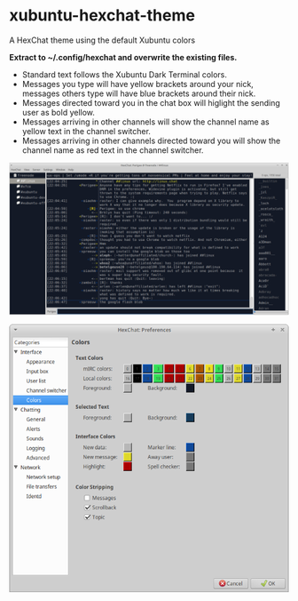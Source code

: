 # xubuntu-hexchat-theme
A HexChat theme using the default Xubuntu colors

**Extract to ~/.config/hexchat and overwrite the existing files.**

* Standard text follows the Xubuntu Dark Terminal colors.
* Messages you type will have yellow brackets around your nick, messages others type will have blue brackets around their nick.
* Messages directed toward you in the chat box will higlight the sending user as bold yellow.
* Messages arriving in other channels will show the channel name as yellow text in the channel switcher.
* Messages arriving in other channels directed toward you will show the channel name as red text in the channel switcher.

![Xubuntu HexChat Theme](/xubuntu-hexchat-theme.png?raw=true "Xubuntu HexChat Theme")

![Xubuntu HexChat Theme Colors](/xubuntu-hexchat-theme-colors.png?raw=true "Xubuntu HexChat Theme Colors")
